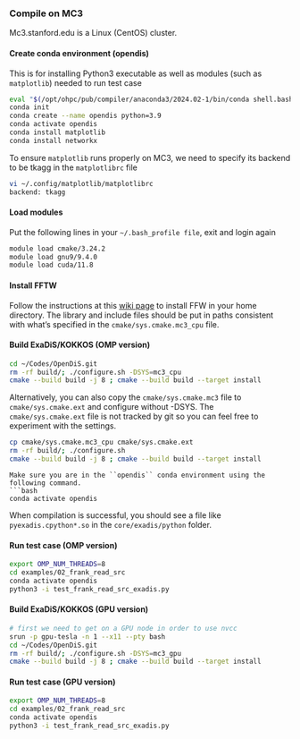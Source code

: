 ### Compile on MC3

Mc3.stanford.edu is a Linux (CentOS) cluster.

#### Create conda environment (opendis) 
This is for installing Python3 executable as well as modules (such as ``matplotlib``) needed to run test case
````bash
eval "$(/opt/ohpc/pub/compiler/anaconda3/2024.02-1/bin/conda shell.bash hook)"
conda init
conda create --name opendis python=3.9
conda activate opendis
conda install matplotlib
conda install networkx
````

To ensure ``matplotlib`` runs properly on MC3, we need to specify its backend to be tkagg in the ``matplotlibrc`` file
````bash
vi ~/.config/matplotlib/matplotlibrc
backend: tkagg
````


#### Load modules 

Put the following lines in your ``~/.bash_profile file``, exit and login again
````bash
module load cmake/3.24.2
module load gnu9/9.4.0
module load cuda/11.8
````

#### Install FFTW
Follow the instructions at this [wiki page](http://micro.stanford.edu/wiki/Install_FFTW3) to install FFW in your home directory.  The library and include files should be put in paths consistent with what’s specified in the ``cmake/sys.cmake.mc3_cpu`` file.
  
#### Build ExaDiS/KOKKOS (OMP version)

````bash
cd ~/Codes/OpenDiS.git
rm -rf build/; ./configure.sh -DSYS=mc3_cpu
cmake --build build -j 8 ; cmake --build build --target install
````

Alternatively, you can also copy the ``cmake/sys.cmake.mc3`` file to ``cmake/sys.cmake.ext`` and configure without -DSYS. The ``cmake/sys.cmake.ext`` file is not tracked by git so you can feel free to experiment with the settings.

````bash
cp cmake/sys.cmake.mc3_cpu cmake/sys.cmake.ext
rm -rf build/; ./configure.sh 
cmake --build build -j 8 ; cmake --build build --target install
````

```{hint}
Make sure you are in the ``opendis`` conda environment using the following command.
```bash
conda activate opendis
```

When compilation is successful, you should see a file like ``pyexadis.cpython*.so`` in the ``core/exadis/python`` folder.

#### Run test case (OMP version)

````bash
export OMP_NUM_THREADS=8
cd examples/02_frank_read_src
conda activate opendis
python3 -i test_frank_read_src_exadis.py
````

#### Build ExaDiS/KOKKOS (GPU version)

````bash
# first we need to get on a GPU node in order to use nvcc
srun -p gpu-tesla -n 1 --x11 --pty bash
cd ~/Codes/OpenDiS.git
rm -rf build/; ./configure.sh -DSYS=mc3_gpu
cmake --build build -j 8 ; cmake --build build --target install
````

#### Run test case (GPU version)

````bash
export OMP_NUM_THREADS=8
cd examples/02_frank_read_src
conda activate opendis
python3 -i test_frank_read_src_exadis.py
````
